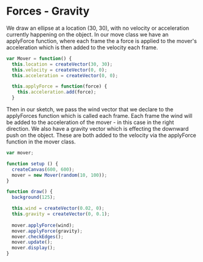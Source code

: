 # Forces - Gravity

We draw an ellipse at a location (30, 30), with no velocity or acceleration currently happening on the object. In our move class we have an applyForce function, where each frame the a force is applied to the mover's acceleration which is then added to the velocity each frame.

``` js
var Mover = function() {
  this.location = createVector(30, 30);
  this.velocity = createVector(0, 0);
  this.acceleration = createVector(0, 0);

  this.applyForce = function(force) {
    this.acceleration.add(force);
  }
```

Then in our sketch, we pass the wind vector that we declare to the applyForces function which is called each frame. Each frame the wind will be added to the acceleration of the mover - in this case in the right direction. We also have a gravity vector which is effecting the downward push on the object. These are both added to the velocity via the applyForce function in the mover class.


``` js
var mover;

function setup () {
  createCanvas(600, 600);
  mover = new Mover(random(10, 100));
}

function draw() {
  background(125);

  this.wind = createVector(0.02, 0);
  this.gravity = createVector(0, 0.1);
  
  mover.applyForce(wind);
  mover.applyForce(gravity);
  mover.checkEdges();
  mover.update();
  mover.display();
}
```

